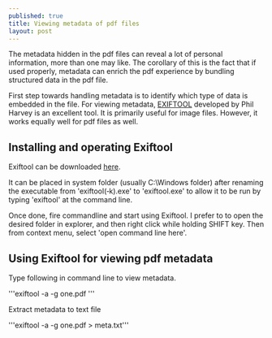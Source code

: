 ```yaml
---
published: true
title: Viewing metadata of pdf files
layout: post
---
```

The metadata hidden in the pdf files can reveal a lot of personal information, more than one may like. The corollary of this is the fact that if used properly, metadata can enrich the pdf experience by bundling structured data in the pdf file.

First step towards handling metadata is to identify which type of data is embedded in the file. For viewing metadata, [EXIFTOOL](http://www.sno.phy.queensu.ca/~phil/exiftool/) developed by Phil Harvey is an excellent tool. It is primarily useful for image files. However, it works equally well for pdf files as well.

## Installing and operating Exiftool

Exiftool can be downloaded [here](http://www.sno.phy.queensu.ca/~phil/exiftool/exiftool-10.25.zip).

It can be placed in system folder (usually C:\Windows folder) after renaming the executable from 'exiftool(‑k).exe' to 'exiftool.exe' to allow it to be run by typing 'exiftool' at the command line.

Once done, fire commandline and start using Exiftool. I prefer to to open the desired folder in explorer, and then right click while holding SHIFT key. Then from context menu, select 'open command line here'. 

## Using Exiftool for viewing pdf metadata

Type following in command line to view metadata.

'''exiftool -a -g one.pdf '''

Extract metadata to text file

'''exiftool -a -g one.pdf  > meta.txt'''
